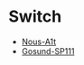 # Switch

* [Nous-A1t](https://devices.esphome.io/devices/Nous-A1t)
* [Gosund-SP111](https://devices.esphome.io/devices/Gosund-SP111)